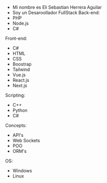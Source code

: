 - Mi nombre es Eli Sebastian Herrera Aguilar
- Soy un Desaroollador FullStack
Back-end: 
- PHP
- Node.js
- C#

Front-end: 
- C#
- HTML
- CSS
- Boostrap
- Tailwind
- Vue.js
- React.js
- Next.js

Scripting: 
- C++
- Python
- C#

Concepts:
- API's
- Web Sockets
- POO
- ORM's

OS:
- Windows
- Linux
